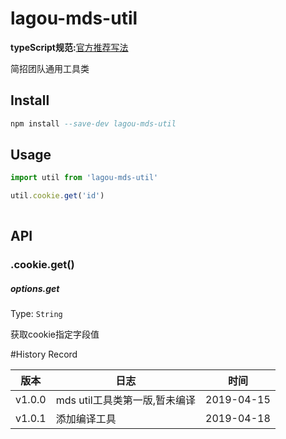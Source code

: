 # lagou-mds-util
**typeScript规范:**[官方推荐写法](https://www.tslang.cn/docs/handbook/declaration-files/do-s-and-don-ts.html)

简招团队通用工具类

## Install

```a
npm install --save-dev lagou-mds-util
```




## Usage


```js
import util from 'lagou-mds-util'

util.cookie.get('id')
 
```


## API


### .cookie.get()

##### options.get

Type: `String`<br>

获取cookie指定字段值






#History Record        

| 版本 | 日志 | 时间|
| ------ | ------ | ------ |
| v1.0.0 | mds util工具类第一版,暂未编译 | 2019-04-15 |
| v1.0.1 | 添加编译工具 | 2019-04-18 |
